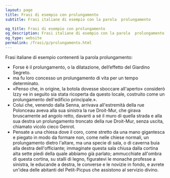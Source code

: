 ```yaml
---
layout: page
title: Frasi di esempio con prolungamento 
subtitle: Frasi italiane di esempio con la parola  prolungamento

og_title: Frasi di esempio con prolungamento 
og_description: Frasi italiane di esempio con la parola  prolungamento
og_type: website
permalink: /frasi/p/prolungamento.html
---
```


Frasi italiane di esempio contenenti la parola prolungamento:


- Forse è il prolungamento, o la dilatazione, dell’effetto del Giardino Segreto.
- ma fu loro concesso un prolungamento di vita per un tempo determinato.
- «Penso che, in origine, la botola dovesse sboccare all'aperto» considerò Izzy «e in seguito sia stata ricoperta da questo locale, costruito come un prolungamento dell'edificio principale.».
- Colui che, venendo dalla Senna, arrivava all'estremità della rue Polonceau aveva alla sua sinistra la rue Droit-Mur, che girava bruscamente ad angolo retto, davanti a sé il muro di quella strada e alla sua destra un prolungamento troncato della rue Droit-Mur, senza uscita, chiamato vicolo cieco Genrot.
- Pensate a una chiesa dove il coro, come stretto da una mano gigantesca e piegato in modo da formare non, come nelle chiese normali, un prolungamento dietro l'altare, ma una specie di sala, o di caverna buia alla destra dell'officiante; immaginate questa sala chiusa dalla cortina alta sette piedi della quale abbiamo già parlato; ammucchiate all'ombra di questa cortina, su stalli di legno, figuratevi le monache professe a sinistra, le educande a destra, le converse e le novizie in fondo, e avrete un'idea delle abitanti del Petit-Picpus che assistono al servizio divino.
